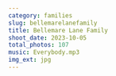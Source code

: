```yaml
---
category: families
slug: bellemarelanefamily
title: Bellemare Lane Family
shoot_date: 2023-10-05
total_photos: 107
music: Everybody.mp3
img_ext: jpg
---
```


